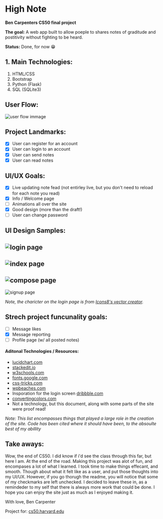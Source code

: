 
# High Note
**Ben Carpenters CS50 final project**

**The goal:** A web app built to allow poeple to shares notes of graditude and postitivity without fighting to be heard.

**Status:** Done, for now 😁

## 1. Main Technologies:
 1. HTML/CSS
 2. Bootstrap
 3. Python (Flask)
 4. SQL (SQLite3)


## User Flow:
![user flow immage](https://github.com/bacarpenter/cs50_final/blob/master/readmeImages/cs50%20less%20alone%20user%20flow.png?raw=true)

## Project Landmarks:
- [x]  User can register for an account
- [x] User can login to an account
- [x] User can send notes
- [x] User can read notes

## UI/UX Goals:
 - [x] Live updating note fead (not entirley live, but you don't need to reload for each note you read)
 - [x] Info / Welcome page
 - [ ] Animations all over the site
 - [x] Good design (more than the draft!)
 - [ ] User can change password

## UI Design Samples:
 ![login page](https://github.com/bacarpenter/cs50_final/blob/master/readmeImages/Login.png?raw=true)
 ---
 ![index page](https://github.com/bacarpenter/cs50_final/blob/master/readmeImages/Index.png?raw=true)
 ---
 ![compose page](https://github.com/bacarpenter/cs50_final/blob/master/readmeImages/Compose.png?raw=true)
 ---
 ![signup page](https://github.com/bacarpenter/cs50_final/blob/master/readmeImages/Sign%20up.png?raw=true)

 *Note, the charicter on the login page is from [Icons8's vector creator](https://icons8.com/vector-creator).*

## Strech project funcunality goals:
- [ ] Message likes
- [x] Message reporting
- [ ] Profile page (w/ all posted notes)

#### Aditonal Technologies / Resources:
* [lucidchart.com](lucidchart.com)
* [stackedit.io](stackedit.io)
* [w3schools.com](www.w3schools.com)
* [fonts.google.com](https://fonts.google.com)
* [css-tricks.com](https://css-tricks.com)
* [wpbeaches.com](https://wpbeaches.com/make-images-scale-responsive-web-design/)
* Insporation for the login screen [dribbble.com](https://dribbble.com/shots/11157034-Pose-Login-Screen)
*  [convertingcolors.com](https://convertingcolors.com)
* Not a  technology, but this document, along with some parts of the site were proof read!

*Note: This list encompasses things that played a large role in the creation of the site. Code has been cited where it should have been, to the absoulte best of my abillity*

## Take aways:
Wow, the end of CS50. I did know if i'd see the class through this far, but here I am. At the end of the road. Making this project was alot of fun, and encompases a lot of what I learned. I took time to make things effecant, and smooth. Though about what it felt like as a user, and put those thoughts into my UI/UX. However, if you go thorugh the readme, you will notice that some of my checkmarks are left unchecked. I decided to leave these in, as a remindeder to my self that there is always more work that could be done. I hope you can enjoy the site just as much as I enjoyed making it.

With love,
Ben Carpenter

Project for: [cs50.harvard.edu](https://cs50.harvard.edu/x/2020/project/)
